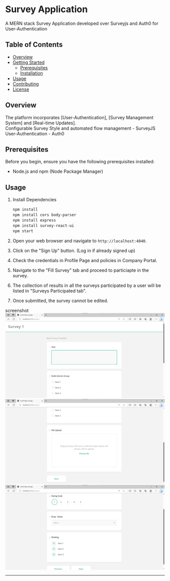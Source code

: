 

# Survey Application

A MERN stack Survey Application developed over Surveyjs  and Auth0 for User-Authentication 

## Table of Contents

- [Overview](#overview)
- [Getting Started](#getting-started)
  - [Prerequisites](#prerequisites)
  - [Installation](#Setup)
- [Usage](#usage)
- [Contributing](#contributing)
- [License](#license)

## Overview

The platform incorporates [User-Authentication], [Survey Management System] and [Real-time Updates]. <br />
Configurable Survey Style and automated flow management - SurveyJS <br />
User-Authentication - Auth0 <br />

## Prerequisites

Before you begin, ensure you have the following prerequisites installed:

- Node.js and npm (Node Package Manager)

## Usage

1. Install Dependencies

   ```sh
   npm install
   npm install cors body-parser
   npm install express
   npm install survey-react-ui
   npm start
   ```

2. Open your web browser and navigate to `http://localhost:4040`.

3. Click on the "Sign Up" button. (Log in if already signed up)

4. Check the credentials in Profile Page and policies in Company Portal. 

5. Navigate to the "Fill Survey" tab and proceed to particiapte in the survey. 

6. The collection of results in all the surveys participated by a user will be listed in "Surveys Participated tab".

7. Once submitted, the survey cannot be edited.

screenshot
![Alt text](./ss/s1.png)
![Alt text](./ss/s2.png)
![Alt text](./ss/s3.png)

---
